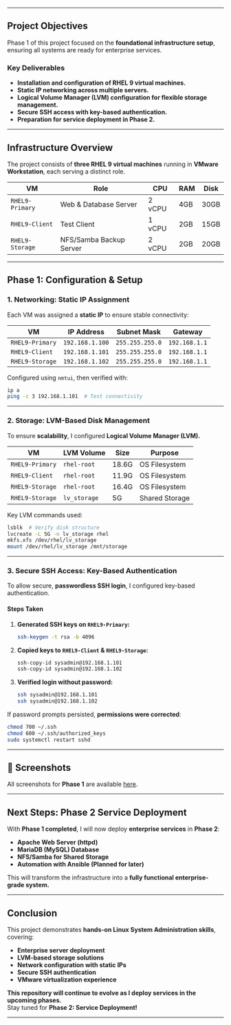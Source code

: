 
---

## Project Objectives
Phase 1 of this project focused on the **foundational infrastructure setup**, ensuring all systems are ready for enterprise services.  

### Key Deliverables
- **Installation and configuration of RHEL 9 virtual machines.**
- **Static IP networking across multiple servers.**
- **Logical Volume Manager (LVM) configuration for flexible storage management.**
- **Secure SSH access with key-based authentication.**
- **Preparation for service deployment in Phase 2.**

---

## Infrastructure Overview
The project consists of **three RHEL 9 virtual machines** running in **VMware Workstation**, each serving a distinct role.

| **VM**          | **Role**                 | **CPU** | **RAM** | **Disk** |
|---------------|-------------------------|--------|--------|--------|
| `RHEL9-Primary` | Web & Database Server  | 2 vCPU | 4GB    | 30GB   |
| `RHEL9-Client`  | Test Client            | 1 vCPU | 2GB    | 15GB   |
| `RHEL9-Storage` | NFS/Samba Backup Server | 2 vCPU | 2GB    | 20GB   |

---

## Phase 1: Configuration & Setup

### 1. Networking: Static IP Assignment
Each VM was assigned a **static IP** to ensure stable connectivity:

| **VM**          | **IP Address**  | **Subnet Mask**  | **Gateway** |
|---------------|---------------|----------------|------------|
| `RHEL9-Primary` | `192.168.1.100` | `255.255.255.0` | `192.168.1.1` |
| `RHEL9-Client`  | `192.168.1.101` | `255.255.255.0` | `192.168.1.1` |
| `RHEL9-Storage` | `192.168.1.102` | `255.255.255.0` | `192.168.1.1` |

Configured using `nmtui`, then verified with:

```bash
ip a
ping -c 3 192.168.1.101  # Test connectivity
```

---

### 2. Storage: LVM-Based Disk Management
To ensure **scalability**, I configured **Logical Volume Manager (LVM).**

| **VM**          | **LVM Volume**  | **Size**  | **Purpose** |
|---------------|---------------|--------|------------|
| `RHEL9-Primary` | `rhel-root`  | 18.6G  | OS Filesystem |
| `RHEL9-Client`  | `rhel-root`  | 11.9G  | OS Filesystem |
| `RHEL9-Storage` | `rhel-root`  | 16.4G  | OS Filesystem |
| `RHEL9-Storage` | `lv_storage` | 5G     | Shared Storage |

Key LVM commands used:
```bash
lsblk  # Verify disk structure
lvcreate -L 5G -n lv_storage rhel 
mkfs.xfs /dev/rhel/lv_storage
mount /dev/rhel/lv_storage /mnt/storage
```

---

### 3. Secure SSH Access: Key-Based Authentication
To allow secure, **passwordless SSH login**, I configured key-based authentication.

#### Steps Taken
1. **Generated SSH keys on `RHEL9-Primary`:**
   ```bash
   ssh-keygen -t rsa -b 4096
   ```
2. **Copied keys to `RHEL9-Client` & `RHEL9-Storage`:**
   ```bash
   ssh-copy-id sysadmin@192.168.1.101
   ssh-copy-id sysadmin@192.168.1.102
   ```
3. **Verified login without password:**
   ```bash
   ssh sysadmin@192.168.1.101
   ssh sysadmin@192.168.1.102
   ```

If password prompts persisted, **permissions were corrected**:
```bash
chmod 700 ~/.ssh
chmod 600 ~/.ssh/authorized_keys
sudo systemctl restart sshd
```

---
## 📸 Screenshots
All screenshots for **Phase 1** are available [here](screenshots/screenshots.md).

---

## Next Steps: Phase 2 Service Deployment
With **Phase 1 completed**, I will now deploy **enterprise services** in **Phase 2**:
- **Apache Web Server (httpd)**
- **MariaDB (MySQL) Database**
- **NFS/Samba for Shared Storage**
- **Automation with Ansible (Planned for later)**

This will transform the infrastructure into a **fully functional enterprise-grade system.**

---

## Conclusion
This project demonstrates **hands-on Linux System Administration skills**, covering:
- **Enterprise server deployment**
- **LVM-based storage solutions**
- **Network configuration with static IPs**
- **Secure SSH authentication**
- **VMware virtualization experience**

**This repository will continue to evolve as I deploy services in the upcoming phases.**  
Stay tuned for **Phase 2: Service Deployment!**

---



